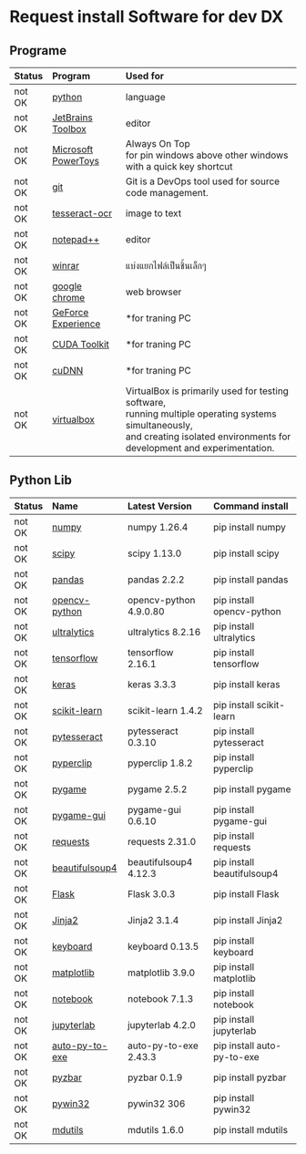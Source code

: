 



# Request install Software for dev DX

## Programe
  

|Status|Program|Used for|
| :--- | :--- | :--- |
|not OK|[python](https://www.python.org/downloads/release/python-31011/)|language|
|not OK|[JetBrains Toolbox](https://www.jetbrains.com/toolbox-app/)|editor|
|not OK|[Microsoft PowerToys](https://learn.microsoft.com/th-th/windows/powertoys/)|Always On Top <br>for pin windows above other windows with a quick key shortcut|
|not OK|[git](https://git-scm.com/download/win/)|Git is a DevOps tool used for source code management.|
|not OK|[tesseract-ocr](https://github.com/UB-Mannheim/tesseract/wiki)|image to text|
|not OK|[notepad++](https://notepad-plus-plus.org/downloads/)|editor|
|not OK|[winrar](https://www.win-rar.com/predownload.html/)|แบ่งแยกไฟล์เป็นชิ้นเล็กๆ|
|not OK|[google chrome](https://www.google.com/intl/th/chrome/)|web browser|
|not OK|[GeForce Experience](https://www.nvidia.com/en-us/geforce/geforce-experience/)|*for traning PC|
|not OK|[CUDA Toolkit](https://developer.nvidia.com/cuda-toolkit-archive/)|*for traning PC|
|not OK|[cuDNN](https://developer.nvidia.com/rdp/cudnn-archive/)|*for traning PC|
|not OK|[virtualbox](https://www.virtualbox.org/wiki/Downloads/)|VirtualBox is primarily used for testing software, <br>running multiple operating systems simultaneously, <br>and creating isolated environments for development and experimentation.|

## Python Lib
  

|Status|Name|Latest Version|Command install|
| :--- | :--- | :--- | :--- |
|not OK|[numpy](https://pypi.org/project/numpy/)|numpy 1.26.4|pip install numpy|
|not OK|[scipy](https://pypi.org/project/scipy/)|scipy 1.13.0|pip install scipy|
|not OK|[pandas](https://pypi.org/project/pandas/)|pandas 2.2.2|pip install pandas|
|not OK|[opencv-python](https://pypi.org/project/opencv-python/)|opencv-python 4.9.0.80|pip install opencv-python|
|not OK|[ultralytics](https://pypi.org/project/ultralytics/)|ultralytics 8.2.16|pip install ultralytics|
|not OK|[tensorflow](https://pypi.org/project/tensorflow/)|tensorflow 2.16.1|pip install tensorflow|
|not OK|[keras](https://pypi.org/project/keras/)|keras 3.3.3|pip install keras|
|not OK|[scikit-learn](https://pypi.org/project/scikit-learn/)|scikit-learn 1.4.2|pip install scikit-learn|
|not OK|[pytesseract](https://pypi.org/project/pytesseract/)|pytesseract 0.3.10|pip install pytesseract|
|not OK|[pyperclip](https://pypi.org/project/pyperclip/)|pyperclip 1.8.2|pip install pyperclip|
|not OK|[pygame](https://pypi.org/project/pygame/)|pygame 2.5.2|pip install pygame|
|not OK|[pygame-gui](https://pypi.org/project/pygame-gui/)|pygame-gui 0.6.10|pip install pygame-gui|
|not OK|[requests](https://pypi.org/project/requests/)|requests 2.31.0|pip install requests|
|not OK|[beautifulsoup4](https://pypi.org/project/beautifulsoup4/)|beautifulsoup4 4.12.3|pip install beautifulsoup4|
|not OK|[Flask](https://pypi.org/project/Flask/)|Flask 3.0.3|pip install Flask|
|not OK|[Jinja2](https://pypi.org/project/Jinja2/)|Jinja2 3.1.4|pip install Jinja2|
|not OK|[keyboard](https://pypi.org/project/keyboard/)|keyboard 0.13.5|pip install keyboard|
|not OK|[matplotlib](https://pypi.org/project/matplotlib/)|matplotlib 3.9.0|pip install matplotlib|
|not OK|[notebook](https://pypi.org/project/notebook/)|notebook 7.1.3|pip install notebook|
|not OK|[jupyterlab](https://pypi.org/project/jupyterlab/)|jupyterlab 4.2.0|pip install jupyterlab|
|not OK|[auto-py-to-exe](https://pypi.org/project/auto-py-to-exe/)|auto-py-to-exe 2.43.3|pip install auto-py-to-exe|
|not OK|[pyzbar](https://pypi.org/project/pyzbar/)|pyzbar 0.1.9|pip install pyzbar|
|not OK|[pywin32](https://pypi.org/project/pywin32/)|pywin32 306|pip install pywin32|
|not OK|[mdutils](https://pypi.org/project/mdutils/)|mdutils 1.6.0|pip install mdutils|
